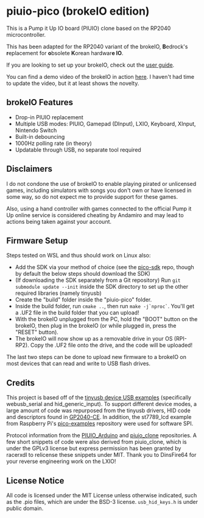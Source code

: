 # piuio-pico (brokeIO edition)

This is a Pump it Up IO board (PIUIO) clone based on the RP2040 microcontroller.

This has been adapted for the RP2040 variant of the brokeIO, **B**edrock's **r**eplacement for **o**bsolete **K**orean hardwar**e IO**.

If you are looking to set up your brokeIO, check out the [user guide](docs/USERGUIDE.md).

You can find a demo video of the brokeIO in action [here](https://www.youtube.com/watch?v=F3n8xwk3XgE).
I haven't had time to update the video, but it at least shows the novelty.

## brokeIO Features

- Drop-in PIUIO replacement
- Multiple USB modes: PIUIO, Gamepad (DInput), LXIO, Keyboard, XInput, Nintendo Switch
- Built-in debouncing
- 1000Hz polling rate (in theory)
- Updatable through USB, no separate tool required

## Disclaimers

I do not condone the use of brokeIO to enable playing pirated or unlicensed games, including simulators with songs you don't own or have licensed in some way, so do not expect me to provide support for these games.

Also, using a hand controller with games connected to the official Pump it Up online service is considered cheating by Andamiro and may lead to actions being taken against your account.

## Firmware Setup

Steps tested on WSL and thus should work on Linux also:

- Add the SDK via your method of choice (see the [pico-sdk](https://github.com/raspberrypi/pico-sdk) repo, though by default the below steps should download the SDK)
- (If downloading the SDK separately from a Git repository) Run `git submodule update --init` inside the SDK directory to set up the other required libraries (namely tinyusb)
- Create the "build" folder inside the "piuio-pico" folder.
- Inside the build folder, run `cmake ..`, then run `` make -j`nproc` ``. You'll get a .UF2 file in the build folder that you can upload!
- With the brokeIO unplugged from the PC, hold the "BOOT" button on the brokeIO, then plug in the brokeIO (or while plugged in, press the "RESET" button).
- The brokeIO will now show up as a removable drive in your OS (RPI-RP2). Copy the .UF2 file onto the drive, and the code will be uploaded!

The last two steps can be done to upload new firmware to a brokeIO on most devices that can read and write to USB flash drives.

## Credits

This project is based off of the [tinyusb device USB examples](https://github.com/hathach/tinyusb/tree/master/examples/device) (specifically webusb_serial and hid_generic_input).
To support different device modes, a large amount of code was repurposed from the tinyusb drivers, HID code and descriptors found in [GP2040-CE](https://github.com/OpenStickCommunity/GP2040-CE).
In addition, the st7789_lcd example from Raspberry Pi's [pico-examples](https://github.com/raspberrypi/pico-examples/tree/master/pio/st7789_lcd) repository were used for software SPI.

Protocol information from the [PIUIO_Arduino](https://github.com/ckdur/PIUIO_Arduino/) and [piuio_clone](https://github.com/racerxdl/piuio_clone/) repositories.
A few short snippets of code were also derived from piuio_clone, which is under the GPLv3 license but express permission has been granted by racerxdl to relicense these snippets under MIT.
Thank you to DinsFire64 for your reverse engineering work on the LXIO!

## License Notice

All code is licensed under the MIT License unless otherwise indicated, such as the .pio files, which are under the BSD-3 license. `usb_hid_keys.h` is under public domain.
